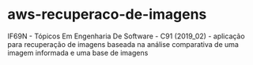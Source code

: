 # aws-recuperaco-de-imagens
IF69N - Tópicos Em Engenharia De Software - C91 (2019_02)  - aplicação para recuperação de imagens baseada na análise comparativa de uma imagem informada e uma base de imagens
